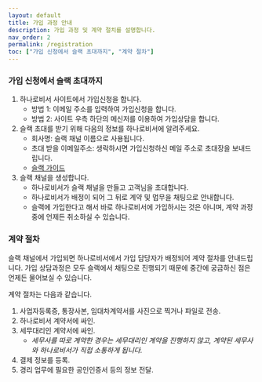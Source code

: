 ```yaml
---
layout: default
title: 가입 과정 안내
description: 가입 과정 및 계약 절치를 설명합니다. 
nav_order: 2
permalink: /registration
toc: ["가입 신청에서 슬랙 초대까지", "계약 절차"]
---
```


### 가입 신청에서 슬랙 초대까지

1. 하나로비서 사이트에서 가입신청을 합니다. 
   - 방법 1: 이메일 주소를 입력하여 가입신청을 합니다. 
   - 방법 2: 사이트 우측 하단의 메신저를 이용하여 가입상담을 합니다.
1. 슬랙 초대를 받기 위해 다음의 정보를 하나로비서에 알려주세요.
   - 회사명: 슬랙 채널 이름으로 사용됩니다.
   - 초대 받을 이메일주소: 생락하시면 가입신청하신 메일 주소로 초대장을 보내드립니다.
   - [슬랙 가이드](https://get.slack.help/hc/en-us/categories/360000049043)
1. 슬랙 채널을 생성합니다.
   - 하나로비서가 슬랙 채널을 만들고 고객님을 초대합니다. 
   - 하나로비서가 배정이 되어 그 뒤로 계약 및 멉무을 채팅으로 안내합니다.
   - 슬랙에 가입한다고 해서 바로 하나로비서에 가입하시는 것은 아니며, 계약 과정 중에 언제든 취소하실 수 있습니다.

### 계약 절차

슬랙 채널에서 가입되면 하나로비서에서 가입 담당자가 배정되어 계약 절차를 안내드립니다. 가입 상담과정은 모두 슬랙에서 채팅으로 진행되기 때문에 중간에 궁금하신 점은 언제든 물어보실 수 있습니다.

계약 절차는 다음과 같습니다.

   1. 사업자등록증, 통장사본, 임대차계약서를 사진으로 찍거나 파일로 전송.
   1. 하나로비서 계약서에 싸인. 
   1. 세무대리인 계약서에 싸인.
      - *세무사를 따로 계약한 경우는 세무대리인 계약을 진행하지 않고, 계약된 세무사와 하나로비서가 직접 소통하게 됩니다.*
   1. 결제 정보를 등록.
   1. 경리 업무에 필요한 공인인증서 등의 정보 전달.
